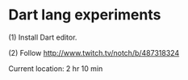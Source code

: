 # Dart lang experiments

(1) Install Dart editor.

(2) Follow http://www.twitch.tv/notch/b/487318324

Current location: 2 hr 10 min

